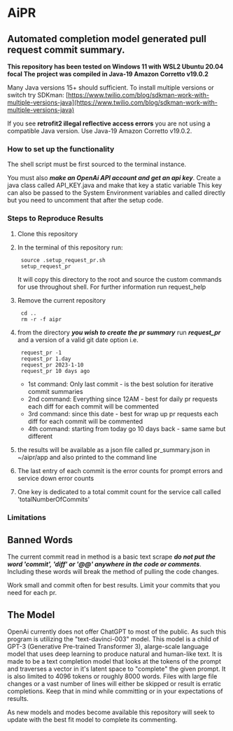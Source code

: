 # AiPR
## Automated completion model generated pull request commit summary.


**This repository has been tested on Windows 11 with WSL2 Ubuntu 20.04 focal
The project was compiled in Java-19 Amazon Corretto v19.0.2**

Many Java versions 15+ should sufficient. To install multiple versions or switch try SDKman:
[https://www.twilio.com/blog/sdkman-work-with-multiple-versions-java](https://www.twilio.com/blog/sdkman-work-with-multiple-versions-java)

If you see **retrofit2 illegal reflective access errors** you are not using a compatible Java version. Use Java-19 Amazon Corretto v19.0.2.

### How to set up the functionality
The shell script must be first sourced to the terminal instance.


You must also **_make an OpenAi API account and get an api key_**. Create a java class called API_KEY.java and make that key a static variable
This key can also be passed to the System Environment variables and called directly but you need to uncomment that after the setup code.

### Steps to Reproduce Results
1. Clone this repository
2. In the terminal of this repository run:

        source .setup_request_pr.sh
        setup_request_pr
   
    It will copy this directory to the root and source the custom commands for use throughout shell.
    For further information run request_help
        
4. Remove the current repository

        cd ..
        rm -r -f aipr

5. from the directory **_you wish to create the pr summary_** run **_request_pr_** and a version of a valid git date option i.e.

        request_pr -1 
        request_pr 1.day
        request_pr 2023-1-10
        request_pr 10 days ago

   * 1st command: Only last commit - is the best solution for iterative commit summaries
   * 2nd command: Everything since 12AM - best for daily pr requests each diff for each commit will be commented
   * 3rd command: since this date - best for wrap up pr requests each diff for each commit will be commented
   * 4th command: starting from today go 10 days back - same same but different

6. the results will be available as a json file called pr_summary.json in ~/aipr/app and also printed to the command line
7. The last entry of each commit is the error counts for prompt errors and service down error counts
8. One key is dedicated to a total commit count for the service call called 'totalNumberOfCommits'

### Limitations

## Banned Words
The current commit read in method is a basic text scrape **_do not put the word 'commit', 'diff' or '@@' anywhere in the code or comments_**.
Including these words will break the method of pulling the code changes.

Work small and commit often for best results. Limit your commits that you need for each pr.

## The Model
OpenAi currently does not offer ChatGPT to most of the public. As such this program is utilizing the "text-davinci-003" model.
This model is a child of GPT-3 (Generative Pre-trained Transformer 3), alarge-scale language model that uses deep learning to produce natural and human-like text.
It is made to be a text completion model that looks at the tokens of the prompt and traverses a vector in it's latent space to
"complete" the given prompt. It is also limited to 4096 tokens or roughly 8000 words. Files with large file changes or a vast number
of lines will either be skipped or result is erratic completions. Keep that in mind while committing or in your expectations of results.

As new models and modes become available this repository will seek to update with the best fit model to complete its commenting.